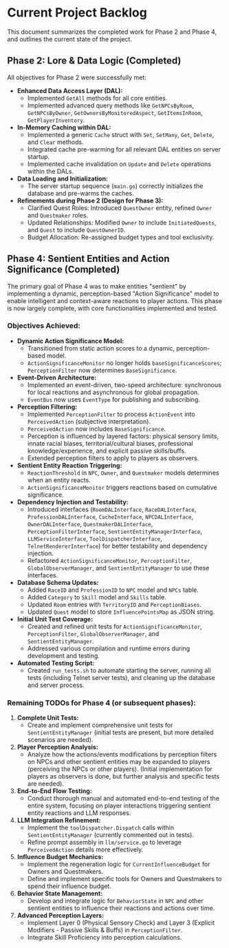 # Current Project Backlog

This document summarizes the completed work for Phase 2 and Phase 4, and outlines the current state of the project.

## Phase 2: Lore & Data Logic (Completed)

All objectives for Phase 2 were successfully met:

*   **Enhanced Data Access Layer (DAL):**
    *   Implemented `GetAll` methods for all core entities.
    *   Implemented advanced query methods like `GetNPCsByRoom`, `GetNPCsByOwner`, `GetOwnersByMonitoredAspect`, `GetItemsInRoom`, `GetPlayerInventory`.
*   **In-Memory Caching within DAL:**
    *   Implemented a generic `Cache` struct with `Set`, `SetMany`, `Get`, `Delete`, and `Clear` methods.
    *   Integrated cache pre-warming for all relevant DAL entities on server startup.
    *   Implemented cache invalidation on `Update` and `Delete` operations within the DALs.
*   **Data Loading and Initialization:**
    *   The server startup sequence (`main.go`) correctly initializes the database and pre-warms the caches.
*   **Refinements during Phase 2 (Design for Phase 3):**
    *   Clarified Quest Roles: Introduced `QuestOwner` entity, refined `Owner` and `Questmaker` roles.
    *   Updated Relationships: Modified `Owner` to include `InitiatedQuests`, and `Quest` to include `QuestOwnerID`.
    *   Budget Allocation: Re-assigned budget types and tool exclusivity.

## Phase 4: Sentient Entities and Action Significance (Completed)

The primary goal of Phase 4 was to make entities "sentient" by implementing a dynamic, perception-based "Action Significance" model to enable intelligent and context-aware reactions to player actions. This phase is now largely complete, with core functionalities implemented and tested.

### Objectives Achieved:

*   **Dynamic Action Significance Model:**
    *   Transitioned from static action scores to a dynamic, perception-based model.
    *   `ActionSignificanceMonitor` no longer holds `baseSignificanceScores`; `PerceptionFilter` now determines `BaseSignificance`.
*   **Event-Driven Architecture:**
    *   Implemented an event-driven, two-speed architecture: synchronous for local reactions and asynchronous for global propagation.
    *   `EventBus` now uses `EventType` for publishing and subscribing.
*   **Perception Filtering:**
    *   Implemented `PerceptionFilter` to process `ActionEvent` into `PerceivedAction` (subjective interpretation).
    *   `PerceivedAction` now includes `BaseSignificance`.
    *   Perception is influenced by layered factors: physical sensory limits, innate racial biases, territorial/cultural biases, professional knowledge/experience, and explicit passive skills/buffs.
    *   Extended perception filters to apply to players as observers.
*   **Sentient Entity Reaction Triggering:**
    *   `ReactionThreshold` in `NPC`, `Owner`, and `Questmaker` models determines when an entity reacts.
    *   `ActionSignificanceMonitor` triggers reactions based on cumulative significance.
*   **Dependency Injection and Testability:**
    *   Introduced interfaces (`RoomDALInterface`, `RaceDALInterface`, `ProfessionDALInterface`, `CacheInterface`, `NPCDALInterface`, `OwnerDALInterface`, `QuestmakerDALInterface`, `PerceptionFilterInterface`, `SentientEntityManagerInterface`, `LLMServiceInterface`, `ToolDispatcherInterface`, `TelnetRendererInterface`) for better testability and dependency injection.
    *   Refactored `ActionSignificanceMonitor`, `PerceptionFilter`, `GlobalObserverManager`, and `SentientEntityManager` to use these interfaces.
*   **Database Schema Updates:**
    *   Added `RaceID` and `ProfessionID` to `NPC` model and `NPCs` table.
    *   Added `Category` to `Skill` model and `Skills` table.
    *   Updated `Room` entries with `TerritoryID` and `PerceptionBiases`.
    *   Updated `Quest` model to store `InfluencePointsMap` as JSON string.
*   **Initial Unit Test Coverage:**
    *   Created and refined unit tests for `ActionSignificanceMonitor`, `PerceptionFilter`, `GlobalObserverManager`, and `SentientEntityManager`.
    *   Addressed various compilation and runtime errors during development and testing.
*   **Automated Testing Script:**
    *   Created `run_tests.sh` to automate starting the server, running all tests (including Telnet server tests), and cleaning up the database and server process.

### Remaining TODOs for Phase 4 (or subsequent phases):

1.  **Complete Unit Tests:**
    *   Create and implement comprehensive unit tests for `SentientEntityManager` (initial tests are present, but more detailed scenarios are needed).
2.  **Player Perception Analysis:**
    *   Analyze how the actions/events modifications by perception filters on NPCs and other sentient entities may be expanded to players (perceiving the NPCs or other players). (Initial implementation for players as observers is done, but further analysis and specific tests are needed).
3.  **End-to-End Flow Testing:**
    *   Conduct thorough manual and automated end-to-end testing of the entire system, focusing on player interactions triggering sentient entity reactions and LLM responses.
4.  **LLM Integration Refinement:**
    *   Implement the `toolDispatcher.Dispatch` calls within `SentientEntityManager` (currently commented out in tests).
    *   Refine prompt assembly in `llm/service.go` to leverage `PerceivedAction` details more effectively.
5.  **Influence Budget Mechanics:**
    *   Implement the regeneration logic for `CurrentInfluenceBudget` for Owners and Questmakers.
    *   Define and implement specific tools for Owners and Questmakers to spend their influence budget.
6.  **Behavior State Management:**
    *   Develop and integrate logic for `BehaviorState` in `NPC` and other sentient entities to influence their reactions and actions over time.
7.  **Advanced Perception Layers:**
    *   Implement Layer 0 (Physical Sensory Check) and Layer 3 (Explicit Modifiers - Passive Skills & Buffs) in `PerceptionFilter`.
    *   Integrate Skill Proficiency into perception calculations.
